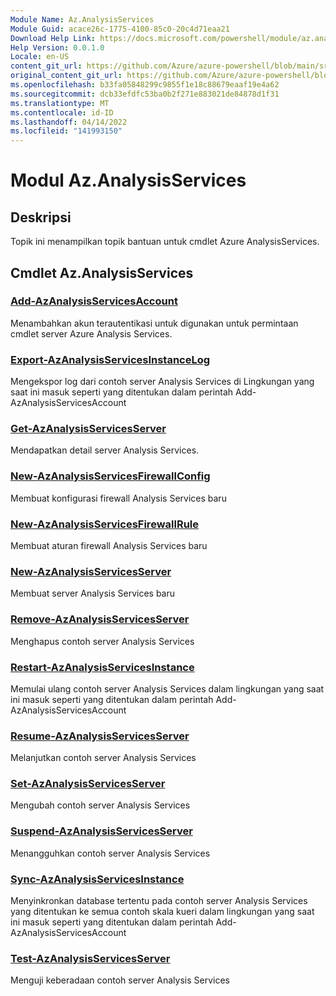 ```yaml
---
Module Name: Az.AnalysisServices
Module Guid: acace26c-1775-4100-85c0-20c4d71eaa21
Download Help Link: https://docs.microsoft.com/powershell/module/az.analysisservices
Help Version: 0.0.1.0
Locale: en-US
content_git_url: https://github.com/Azure/azure-powershell/blob/main/src/AnalysisServices/AnalysisServices/help/Az.AnalysisServices.md
original_content_git_url: https://github.com/Azure/azure-powershell/blob/main/src/AnalysisServices/AnalysisServices/help/Az.AnalysisServices.md
ms.openlocfilehash: b33fa05848299c9855f1e18c88679eaaf19e4a62
ms.sourcegitcommit: dcb33efdfc53ba0b2f271e883021de84878d1f31
ms.translationtype: MT
ms.contentlocale: id-ID
ms.lasthandoff: 04/14/2022
ms.locfileid: "141993150"
---
```

# Modul Az.AnalysisServices
## Deskripsi
Topik ini menampilkan topik bantuan untuk cmdlet Azure AnalysisServices.

## Cmdlet Az.AnalysisServices
### [Add-AzAnalysisServicesAccount](Add-AzAnalysisServicesAccount.md)
Menambahkan akun terautentikasi untuk digunakan untuk permintaan cmdlet server Azure Analysis Services.

### [Export-AzAnalysisServicesInstanceLog](Export-AzAnalysisServicesInstanceLog.md)
Mengekspor log dari contoh server Analysis Services di Lingkungan yang saat ini masuk seperti yang ditentukan dalam perintah Add-AzAnalysisServicesAccount

### [Get-AzAnalysisServicesServer](Get-AzAnalysisServicesServer.md)
Mendapatkan detail server Analysis Services.

### [New-AzAnalysisServicesFirewallConfig](New-AzAnalysisServicesFirewallConfig.md)
Membuat konfigurasi firewall Analysis Services baru 

### [New-AzAnalysisServicesFirewallRule](New-AzAnalysisServicesFirewallRule.md)
Membuat aturan firewall Analysis Services baru

### [New-AzAnalysisServicesServer](New-AzAnalysisServicesServer.md)
Membuat server Analysis Services baru

### [Remove-AzAnalysisServicesServer](Remove-AzAnalysisServicesServer.md)
Menghapus contoh server Analysis Services

### [Restart-AzAnalysisServicesInstance](Restart-AzAnalysisServicesInstance.md)
Memulai ulang contoh server Analysis Services dalam lingkungan yang saat ini masuk seperti yang ditentukan dalam perintah Add-AzAnalysisServicesAccount

### [Resume-AzAnalysisServicesServer](Resume-AzAnalysisServicesServer.md)
Melanjutkan contoh server Analysis Services

### [Set-AzAnalysisServicesServer](Set-AzAnalysisServicesServer.md)
Mengubah contoh server Analysis Services

### [Suspend-AzAnalysisServicesServer](Suspend-AzAnalysisServicesServer.md)
Menangguhkan contoh server Analysis Services

### [Sync-AzAnalysisServicesInstance](Sync-AzAnalysisServicesInstance.md)
Menyinkronkan database tertentu pada contoh server Analysis Services yang ditentukan ke semua contoh skala kueri dalam lingkungan yang saat ini masuk seperti yang ditentukan dalam perintah Add-AzAnalysisServicesAccount

### [Test-AzAnalysisServicesServer](Test-AzAnalysisServicesServer.md)
Menguji keberadaan contoh server Analysis Services

